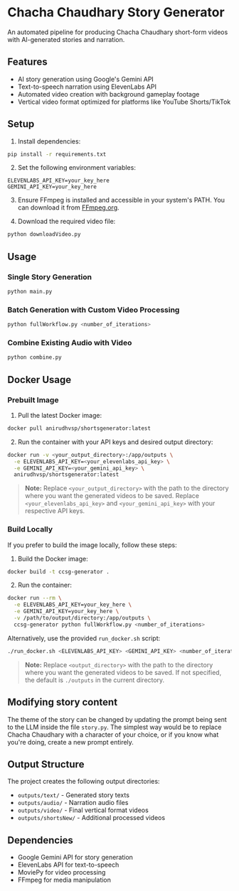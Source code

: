 # Chacha Chaudhary Story Generator

An automated pipeline for producing Chacha Chaudhary short-form videos with AI-generated stories and narration.

## Features

- AI story generation using Google's Gemini API
- Text-to-speech narration using ElevenLabs API
- Automated video creation with background gameplay footage
- Vertical video format optimized for platforms like YouTube Shorts/TikTok

## Setup

1. Install dependencies:
```bash
pip install -r requirements.txt
```

2. Set the following environment variables:
```
ELEVENLABS_API_KEY=your_key_here
GEMINI_API_KEY=your_key_here
```

3. Ensure FFmpeg is installed and accessible in your system's PATH. You can download it from [FFmpeg.org](https://ffmpeg.org/).

4. Download the required video file:
```bash
python downloadVideo.py
```

## Usage

### Single Story Generation
```bash
python main.py
```

### Batch Generation with Custom Video Processing
```bash
python fullWorkflow.py <number_of_iterations>
```

### Combine Existing Audio with Video
```bash
python combine.py
```

## Docker Usage

### Prebuilt Image

1. Pull the latest Docker image:
```bash
docker pull anirudhvsp/shortsgenerator:latest
```

2. Run the container with your API keys and desired output directory:
```bash
docker run -v <your_output_directory>:/app/outputs \
  -e ELEVENLABS_API_KEY=<your_elevenlabs_api_key> \
  -e GEMINI_API_KEY=<your_gemini_api_key> \
  anirudhvsp/shortsgenerator:latest
```

> **Note:** Replace `<your_output_directory>` with the path to the directory where you want the generated videos to be saved. Replace `<your_elevenlabs_api_key>` and `<your_gemini_api_key>` with your respective API keys.

### Build Locally

If you prefer to build the image locally, follow these steps:

1. Build the Docker image:
```bash
docker build -t ccsg-generator .
```

2. Run the container:
```bash
docker run --rm \
  -e ELEVENLABS_API_KEY=your_key_here \
  -e GEMINI_API_KEY=your_key_here \
  -v /path/to/output/directory:/app/outputs \
  ccsg-generator python fullWorkflow.py <number_of_iterations>
```

Alternatively, use the provided `run_docker.sh` script:
```bash
./run_docker.sh <ELEVENLABS_API_KEY> <GEMINI_API_KEY> <number_of_iterations> <output_directory>
```

> **Note:** Replace `<output_directory>` with the path to the directory where you want the generated videos to be saved. If not specified, the default is `./outputs` in the current directory.

## Modifying story content
The theme of the story can be changed by updating the prompt being sent to the LLM inside the file `story.py`. The simplest way would be to replace Chacha Chaudhary with a character of your choice, or if you know what you're doing, create a new prompt entirely.

## Output Structure

The project creates the following output directories:
- `outputs/text/` - Generated story texts
- `outputs/audio/` - Narration audio files
- `outputs/video/` - Final vertical format videos
- `outputs/shortsNew/` - Additional processed videos

## Dependencies

- Google Gemini API for story generation
- ElevenLabs API for text-to-speech
- MoviePy for video processing
- FFmpeg for media manipulation